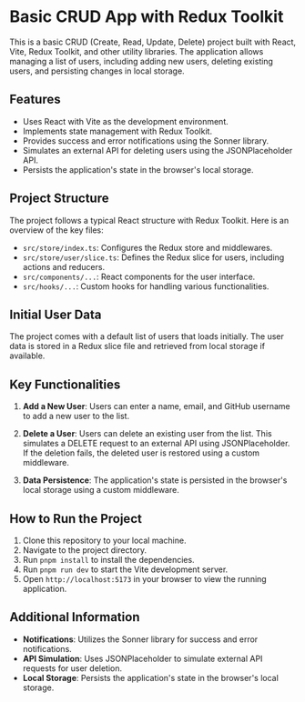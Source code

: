 # Basic CRUD App with Redux Toolkit

This is a basic CRUD (Create, Read, Update, Delete) project built with React, Vite, Redux Toolkit, and other utility libraries. The application allows managing a list of users, including adding new users, deleting existing users, and persisting changes in local storage.

## Features

- Uses React with Vite as the development environment.
- Implements state management with Redux Toolkit.
- Provides success and error notifications using the Sonner library.
- Simulates an external API for deleting users using the JSONPlaceholder API.
- Persists the application's state in the browser's local storage.

## Project Structure

The project follows a typical React structure with Redux Toolkit. Here is an overview of the key files:

- `src/store/index.ts`: Configures the Redux store and middlewares.
- `src/store/user/slice.ts`: Defines the Redux slice for users, including actions and reducers.
- `src/components/...`: React components for the user interface.
- `src/hooks/...`: Custom hooks for handling various functionalities.

## Initial User Data

The project comes with a default list of users that loads initially. The user data is stored in a Redux slice file and retrieved from local storage if available.

## Key Functionalities

1. **Add a New User**: Users can enter a name, email, and GitHub username to add a new user to the list.

2. **Delete a User**: Users can delete an existing user from the list. This simulates a DELETE request to an external API using JSONPlaceholder. If the deletion fails, the deleted user is restored using a custom middleware.

3. **Data Persistence**: The application's state is persisted in the browser's local storage using a custom middleware.

## How to Run the Project

1. Clone this repository to your local machine.
2. Navigate to the project directory.
3. Run `pnpm install` to install the dependencies.
4. Run `pnpm run dev` to start the Vite development server.
5. Open `http://localhost:5173` in your browser to view the running application.

## Additional Information

- **Notifications**: Utilizes the Sonner library for success and error notifications.
- **API Simulation**: Uses JSONPlaceholder to simulate external API requests for user deletion.
- **Local Storage**: Persists the application's state in the browser's local storage.
